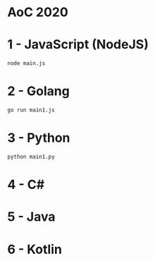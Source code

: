 # AoC 2020

# 1 - JavaScript (NodeJS)

`node main.js`

# 2 - Golang

`go run main1.js`

# 3 - Python

`python main1.py`

# 4 - C#

# 5 - Java

# 6 - Kotlin